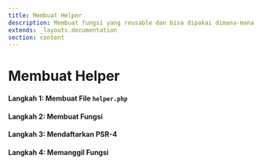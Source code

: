 ```yaml
---
title: Membuat Helper
description: Membuat fungsi yang reusable dan bisa dipakai dimana-mana.
extends: _layouts.documentation
section: content
---
```


# Membuat Helper

#### Langkah 1: Membuat File `helper.php`

#### Langkah 2: Membuat Fungsi

#### Langkah 3: Mendaftarkan PSR-4

#### Langkah 4: Memanggil Fungsi
